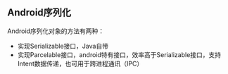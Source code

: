 
## Android序列化

Android序列化对象的方法有两种：

* 实现Serializable接口，Java自带
* 实现Parcelable接口，android特有接口，效率高于Serializable接口，支持Intent数据传递，也可用于跨进程通讯（IPC）